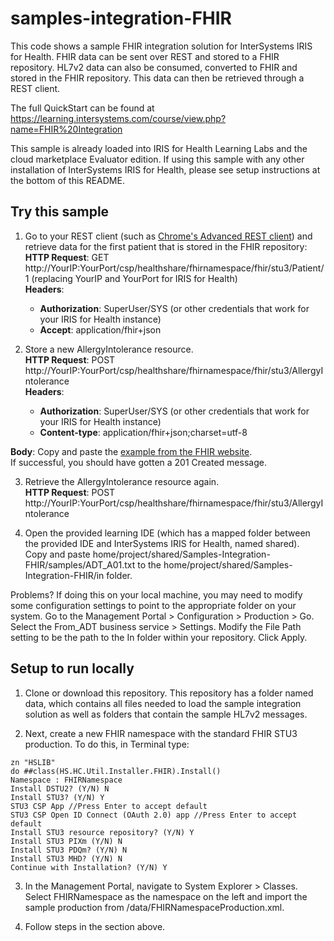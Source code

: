 # samples-integration-FHIR

This code shows a sample FHIR integration solution for InterSystems IRIS for Health. FHIR data can be sent over REST and stored to a FHIR repository. HL7v2 data can also be consumed, converted to FHIR and stored in the FHIR repository. This data can then be retrieved through a REST client.

The full QuickStart can be found at https://learning.intersystems.com/course/view.php?name=FHIR%20Integration

This sample is already loaded into IRIS for Health Learning Labs and the cloud marketplace Evaluator edition. If using this sample with any other installation of InterSystems IRIS for Health, please see setup instructions at the bottom of this README.


## Try this sample

1. Go to your REST client (such as [Chrome's Advanced REST client](https://chrome.google.com/webstore/detail/advanced-rest-client/hgmloofddffdnphfgcellkdfbfbjeloo?hl=en-US)) and retrieve data for the first patient that is stored in the FHIR repository:  
 **HTTP Request**: GET http://YourIP:YourPort/csp/healthshare/fhirnamespace/fhir/stu3/Patient/1    (replacing YourIP and YourPort for IRIS for Health)  
 **Headers**:   
    *  **Authorization**: SuperUser/SYS (or other credentials that work for your IRIS for Health instance)  
    *  **Accept**: application/fhir+json  
	
2. Store a new AllergyIntolerance resource.  
**HTTP Request**: POST  http://YourIP:YourPort/csp/healthshare/fhirnamespace/fhir/stu3/AllergyIntolerance  
**Headers**:  
    *  **Authorization**: SuperUser/SYS (or other credentials that work for your IRIS for Health instance)  
    *  **Content-type**: application/fhir+json;charset=utf-8

**Body**: Copy and paste the [example from the FHIR website](http://hl7.org/fhir/stu3/allergyintolerance-medication.json.html).  
If successful, you should have gotten a 201 Created message. 	

3. Retrieve the AllergyIntolerance resource again.    
**HTTP Request**: POST    http://YourIP:YourPort/csp/healthshare/fhirnamespace/fhir/stu3/AllergyIntolerance 

4. Open the provided learning IDE (which has a mapped folder between the provided IDE and InterSystems IRIS for Health, named shared).  
Copy and paste home/project/shared/Samples-Integration-FHIR/samples/ADT_A01.txt to the home/project/shared/Samples-Integration-FHIR/in folder.

Problems? If doing this on your local machine, you may need to modify some configuration settings to point to the appropriate folder on your system. Go to the Management Portal > Configuration > Production > Go. Select the From_ADT business service > Settings. Modify the File Path setting to be the path to the In folder within your repository. Click Apply.
 
## Setup to run locally

1. Clone or download this repository. This repository has a folder named data, which contains all files needed to load the sample integration solution as well as folders that contain the sample HL7v2 messages.

2. Next, create a new FHIR namespace with the standard FHIR STU3 production. To do this, in Terminal type:
~~~    
zn "HSLIB"  
do ##class(HS.HC.Util.Installer.FHIR).Install()  
Namespace : FHIRNamespace  
Install DSTU2? (Y/N) N  
Install STU3? (Y/N) Y  
STU3 CSP App //Press Enter to accept default  
STU3 CSP Open ID Connect (OAuth 2.0) app //Press Enter to accept default  
Install STU3 resource repository? (Y/N) Y  
Install STU3 PIXm (Y/N) N  
Install STU3 PDQm? (Y/N) N  
Install STU3 MHD? (Y/N) N  
Continue with Installation? (Y/N) Y
~~~

3. In the Management Portal, navigate to System Explorer > Classes. Select FHIRNamespace as the namespace on the left and import the sample production from /data/FHIRNamespaceProduction.xml.

4. Follow steps in the section above.

